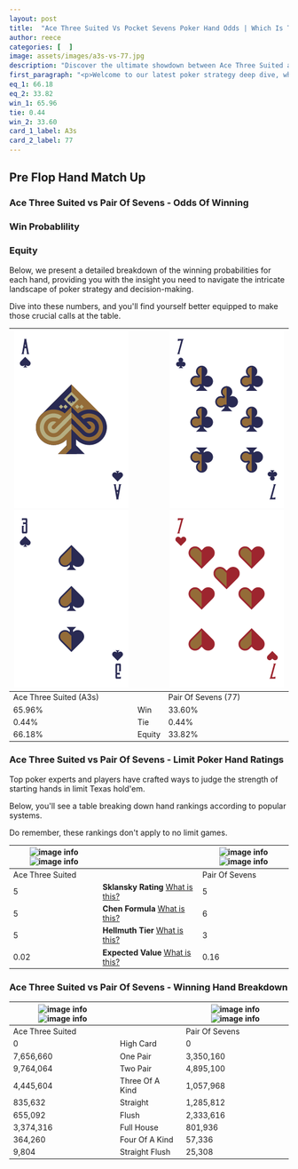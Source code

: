 ```yaml
---
layout: post
title:  "Ace Three Suited Vs Pocket Sevens Poker Hand Odds | Which Is The Better Hand In Poker? A Complete Guide"
author: reece
categories: [  ]
image: assets/images/a3s-vs-77.jpg
description: "Discover the ultimate showdown between Ace Three Suited and Pair Of Sevens in poker! Uncover the odds, strategies, and scenarios where one hand triumphs over the other. Get ready to up your poker game with this thrilling analysis."
first_paragraph: "<p>Welcome to our latest poker strategy deep dive, where we're pitting two distinct hands against each other in a high-stakes showdown: Ace Three Suited vs Pair Of Sevens.</p><p>In the dynamic world of poker, every decision counts, and knowing which hand holds the upper hand is key to your success at the table.</p><p>In this article, we'll dissect these two hands, explore the scenarios where one dominates the other, and equip you with the knowledge to make strategic choices that can tip the odds in your favor.</p><p>Get ready to unravel the intriguing dynamics of these poker hands and elevate your game to new heights.</p>"
eq_1: 66.18
eq_2: 33.82
win_1: 65.96
tie: 0.44
win_2: 33.60
card_1_label: A3s
card_2_label: 77
---
```




[comment]: # (sp0)

## Pre Flop Hand Match Up

<div class="table hand-ratings" markdown="1"> 



### Ace Three Suited vs Pair Of Sevens - Odds Of Winning


  
<div class="row graphs"> 
<div class="col-lg-6">
    <h3>Win Probablility</h3>
    <canvas id="WinChart"></canvas>
</div>
<div class="col-lg-6">
    <h3>Equity</h3>
    <canvas id="EquityChart"></canvas>
</div>
</div>

  Below, we present a detailed breakdown of the winning probabilities for each hand, providing you with the insight you need to navigate the intricate landscape of poker strategy and decision-making. 

Dive into these numbers, and you'll find yourself better equipped to make those crucial calls at the table.


    
| ![image info](assets/images/hand1/a.png) ![image info](assets/images/hand1/3.png) |  | ![image info](assets/images/hand2/7.png) ![image info](assets/images/hand2/7o.png) |
| -------- | -------- | -------- |
| Ace Three Suited (A3s) |  | Pair Of Sevens (77) |
| 65.96% | Win | 33.60% |
| 0.44% | Tie | 0.44% |
| 66.18% | Equity | 33.82% |




[comment]: # (sp1)



### Ace Three Suited vs Pair Of Sevens - Limit Poker Hand Ratings

Top poker experts and players have crafted ways to judge the strength of starting hands in limit Texas hold'em. 

Below, you'll see a table breaking down hand rankings according to popular systems. 

Do remember, these rankings don't apply to no limit games.


    
| ![image info](https://www.riverpairs.com/assets/images/hand1/a.png) ![image info](https://www.riverpairs.com/assets/images/hand1/3.png) |  | ![image info](https://www.riverpairs.com/assets/images/hand2/7.png) ![image info](https://www.riverpairs.com/assets/images/hand2/7o.png) |
| -------- | -------- | -------- |
| Ace Three Suited |  | Pair Of Sevens |
| 5 | **Sklansky Rating** [What is this?](/sklansky-rating-explained) | 5 |
| 5 | **Chen Formula** [What is this?](/chen-formula-explained) | 6 |
| 5 | **Hellmuth Tier** [What is this?](/Hellmuth-tier-explained) | 3 |
| 0.02 | **Expected Value** [What is this?](/expected-value-explained) | 0.16 |




[comment]: # (sp2)



### Ace Three Suited vs Pair Of Sevens - Winning Hand Breakdown


    
| ![image info](https://www.riverpairs.com/assets/images/hand1/a.png) ![image info](https://www.riverpairs.com/assets/images/hand1/3.png) |  | ![image info](https://www.riverpairs.com/assets/images/hand2/7.png) ![image info](https://www.riverpairs.com/assets/images/hand2/7o.png) |
| -------- | -------- | -------- |
| Ace Three Suited |  | Pair Of Sevens |
| 0 | High Card | 0 |
| 7,656,660 | One Pair | 3,350,160 |
| 9,764,064 | Two Pair | 4,895,100 |
| 4,445,604 | Three Of A Kind | 1,057,968 |
| 835,632 | Straight | 1,285,812 |
| 655,092 | Flush | 2,333,616 |
| 3,374,316 | Full House | 801,936 |
| 364,260 | Four Of A Kind | 57,336 |
| 9,804 | Straight Flush | 25,308 |




[comment]: # (sp3)



</div>

[comment]: # (sp4)



[comment]: # (sp5)

